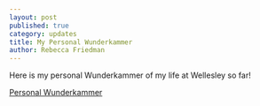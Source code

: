 ```yaml
---
layout: post
published: true
category: updates
title: My Personal Wunderkammer
author: Rebecca Friedman
---
```

Here is my personal Wunderkammer of my life at Wellesley so far!

[Personal Wunderkammer](https://rf1061.wixsite.com/rebeccaswunderkammer)
